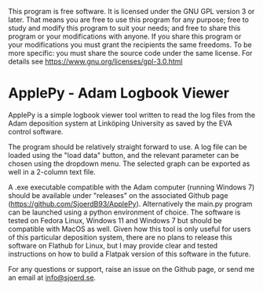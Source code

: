This program is free software.
It is licensed under the GNU GPL version 3 or later.
That means you are free to use this program for any purpose;
free to study and modify this program to suit your needs;
and free to share this program or your modifications with anyone.
If you share this program or your modifications
you must grant the recipients the same freedoms.
To be more specific: you must share the source code under the same license.
For details see https://www.gnu.org/licenses/gpl-3.0.html

# ApplePy - Adam Logbook Viewer
ApplePy is a simple logbook viewer tool written to read the log files from
the Adam deposition system at Linköping University as saved by the EVA control software. 

The program should be relatively straight forward to use. A log file can be loaded using the "load data" button, and the relevant parameter can be chosen using the dropdown menu. The selected graph can be exported as well in a 2-column text file.

A .exe executable compatible with the Adam computer (running Windows 7) should be available under "releases" on the associated Github page (https://github.com/SjoerdB93/ApplePy). Alternatively the main.py program can be launched using a python environment of choice. The software is tested on Fedora Linux, Windows 11 and Windows 7 but should be compatible with MacOS as well. Given how this tool is only useful for users of this particular deposition system, there are no plans to release this software on Flathub for Linux, but I may provide clear and tested instructions on how to build a Flatpak version of this software in the future.

For any questions or support, raise an issue on the Github page, or send me an email at info@sjoerd.se.
